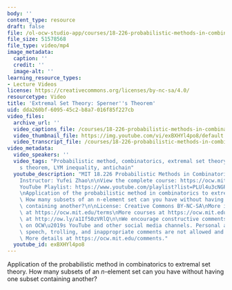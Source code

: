 ```yaml
---
body: ''
content_type: resource
draft: false
file: /ol-ocw-studio-app/courses/18-226-probabilistic-methods-in-combinatorics-fall-2022/18226-extremal-set-theory-sperners-theorem_360p_16_9.mp4
file_size: 51578568
file_type: video/mp4
image_metadata:
  caption: ''
  credit: ''
  image-alt: ''
learning_resource_types:
- Lecture Videos
license: https://creativecommons.org/licenses/by-nc-sa/4.0/
resourcetype: Video
title: 'Extremal Set Theory: Sperner''s Theorem'
uid: dda260bf-6095-45c2-b8a7-016f85f227cb
video_files:
  archive_url: ''
  video_captions_file: /courses/18-226-probabilistic-methods-in-combinatorics-fall-2022/1aQVytevR8shidi3cg7byggdMj3PRPjAc_transcript.webvtt
  video_thumbnail_file: https://img.youtube.com/vi/exBXHYl4po8/default.jpg
  video_transcript_file: /courses/18-226-probabilistic-methods-in-combinatorics-fall-2022/1aQVytevR8shidi3cg7byggdMj3PRPjAc_transcript.pdf
video_metadata:
  video_speakers: ''
  video_tags: "Probabilistic method, combinatorics, extremal set theory, Sperner\u2019\
    s theorem, LYM inequality, antichain"
  youtube_description: "MIT 18.226 Probabilistic Methods in Combinatorics, Fall 2024\n\
    Instructor: Yufei Zhao\n\nView the complete course: https://ocw.mit.edu/courses/18-226-probabilistic-methods-in-combinatorics-fall-2022/\n\
    YouTube Playlist: https://www.youtube.com/playlist?list=PLUl4u3cNGP61cYB5ymvFiEbIb-wWHfaqO\n\
    \nApplication of the probabilistic method in combinatorics to extremal set theory.\
    \ How many subsets of an n-element set can you have without having one subset\
    \ containing another?\n\nLicense: Creative Commons BY-NC-SA\nMore information\
    \ at https://ocw.mit.edu/terms\nMore courses at https://ocw.mit.edu\nSupport OCW\
    \ at http://ow.ly/a1If50zVRlQ\n\nWe encourage constructive comments and discussion\
    \ on OCW\u2019s YouTube and other social media channels. Personal attacks, hate\
    \ speech, trolling, and inappropriate comments are not allowed and may be removed.\
    \ More details at https://ocw.mit.edu/comments."
  youtube_id: exBXHYl4po8
---
```

Application of the probabilistic method in combinatorics to extremal set theory. How many subsets of an *n*\-element set can you have without having one subset containing another?